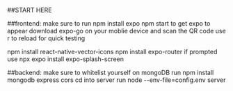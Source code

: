 ##START HERE

##frontend:
make sure to run npm install expo
npm start to get expo to appear
download expo-go on your moblie device and scan the QR code
use r to reload for quick testing

npm install react-native-vector-icons
npm install expo-router
if prompted use npx expo install expo-splash-screen

##backend:
make sure to whitelist yourself on mongoDB
run npm install mongodb express cors
cd into server
run node --env-file=config.env server